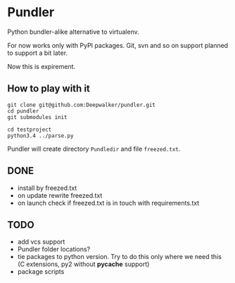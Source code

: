 Pundler
=======

Python bundler-alike alternative to virtualenv.

For now works only with PyPI packages.
Git, svn and so on support planned to support a bit later.

Now this is expirement.



How to play with it
-------------------

    git clone git@github.com:Deepwalker/pundler.git
    cd pundler
    git submodules init

    cd testproject
    python3.4 ../parse.py

Pundler will create directory `Pundledir` and file `freezed.txt`.


DONE
----
- install by freezed.txt
- on update rewrite freezed.txt
- on launch check if freezed.txt is in touch with requirements.txt


TODO
----

- add vcs support
- Pundler folder locations?
- tie packages to python version. Try to do this only where we need this (C extensions, py2 without __pycache__ support)
- package scripts